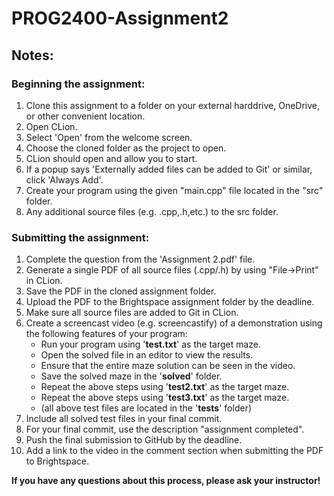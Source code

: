 # PROG2400-Assignment2

## Notes:

### Beginning the assignment:

1) Clone this assignment to a folder on your external harddrive, OneDrive, or other convenient location.
2) Open CLion.
3) Select 'Open' from the welcome screen.
4) Choose the cloned folder as the project to open.
5) CLion should open and allow you to start.
6) If a popup says 'Externally added files can be added to Git' or similar, click 'Always Add'.
7) Create your program using the given "main.cpp" file located in the "src" folder.
8) Any additional source files (e.g. .cpp,.h,etc.) to the src folder.

### Submitting the assignment:

1) Complete the question from the 'Assignment 2.pdf' file.
2) Generate a single PDF of all source files (.cpp/.h) by using "File->Print" in CLion.
3) Save the PDF in the cloned assignment folder.
4) Upload the PDF to the Brightspace assignment folder by the deadline.
5) Make sure all source files are added to Git in CLion.
6) Create a screencast video (e.g. screencastify) of a demonstration using the following features of your program:  
   * Run your program using '__test.txt__' as the target maze.
   * Open the solved file in an editor to view the results.
   * Ensure that the entire maze solution can be seen in the video.
   * Save the solved maze in the '__solved__' folder.
   * Repeat the above steps using '__test2.txt__' as the target maze.
   * Repeat the above steps using '__test3.txt__' as the target maze.
   * (all above test files are located in the '__tests__' folder)
7) Include all solved test files in your final commit.
8) For your final commit, use the description "assignment completed".
9) Push the final submission to GitHub by the deadline.
10) Add a link to the video in the comment section when submitting the PDF to Brightspace.
    
**If you have any questions about this process, please ask your instructor!**

